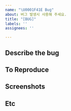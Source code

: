 ```yaml
---
name: "\U0001F41E Bug"
about: 버그 발생시 사용해 주세요.
title: "[BUG]"
labels: ''
assignees: ''

---
```


## Describe the bug
<!-- 버그를 설명해주세요. -->

## To Reproduce
<!-- 버그를 재현하는 방법을 설명해주세요. -->

## Screenshots

## Etc
